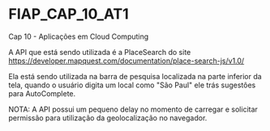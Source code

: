 # FIAP_CAP_10_AT1
Cap 10 - Aplicações em Cloud Computing 


A API que está sendo utilizada é a PlaceSearch do site https://developer.mapquest.com/documentation/place-search-js/v1.0/

Ela está sendo utilizada na barra de pesquisa localizada na parte inferior da tela, quando o usuário digita um local como "São Paul" ele trás sugestôes para AutoComplete.

NOTA: A API possui um pequeno delay no momento de carregar e solicitar permissão para utilização da geolocalização no navegador. 



